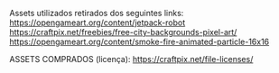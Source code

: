 Assets utilizados retirados dos seguintes links: 
https://opengameart.org/content/jetpack-robot
https://craftpix.net/freebies/free-city-backgrounds-pixel-art/
https://opengameart.org/content/smoke-fire-animated-particle-16x16

ASSETS COMPRADOS (licença): 
https://craftpix.net/file-licenses/